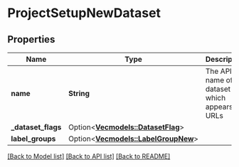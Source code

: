 # ProjectSetupNewDataset

## Properties

Name | Type | Description | Notes
------------ | ------------- | ------------- | -------------
**name** | **String** | The API name of the dataset which appears in URLs | 
**_dataset_flags** | Option<[**Vec<models::DatasetFlag>**](DatasetFlag.md)> |  | [optional]
**label_groups** | Option<[**Vec<models::LabelGroupNew>**](LabelGroupNew.md)> |  | [optional]

[[Back to Model list]](../README.md#documentation-for-models) [[Back to API list]](../README.md#documentation-for-api-endpoints) [[Back to README]](../README.md)


